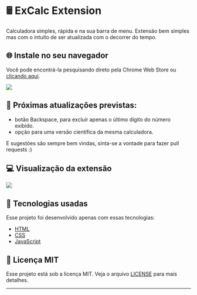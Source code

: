 # 🖩 ExCalc Extension

Calculadora simples, rápida e na sua barra de menu. Extensão bem simples mas com o intuito de ser atualizada com o decorrer do tempo.

## 🌐 Instale no seu navegador

Você pode encontrá-la pesquisando direto pela Chrome Web Store ou [clicando aqui](https://chrome.google.com/webstore/detail/excalc-extension/ffomopcglgkiomdnaijnpfanhfnhildm/related?hl=pt-br).

<img src="https://i.ibb.co/nCZf919/print.png" />

## 🧾 Próximas atualizações previstas: 
  * botão Backspace, para excluir apenas o último dígito do número exibido.
  * opção para uma versão científica da mesma calculadora.
 
 E sugestões são sempre bem vindas, sinta-se a vontade para fazer pull requests :)

## 💻 Visualização da extensão

<img src="https://i.ibb.co/wKb40qX/excalc.png"/>

## 🧪 Tecnologias usadas

Esse projeto foi desenvolvido apenas com essas tecnologias:

- [HTML](https://html.com/)
- [CSS](https://developer.mozilla.org/en-US/docs/Web/CSS)
- [JavaScript](https://javascript.com/)

## 📝 Licença MIT

Esse projeto está sob a licença MIT. Veja o arquivo [LICENSE](LICENSE) para mais detalhes.

---
